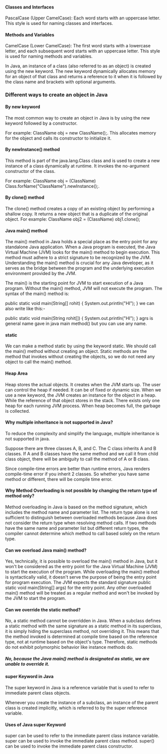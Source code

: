 #### Classes and Interfaces
 PascalCase (Upper CamelCase): Each word starts with an uppercase letter. This style is used for naming classes and interfaces.

#### Methods and Variables
 CamelCase (Lower CamelCase): The first word starts with a lowercase letter, and each subsequent word starts with an uppercase letter. This style is used for naming methods and variables.



In Java, an instance of a class (also referred to as an object) is created using the new keyword. The new keyword dynamically allocates memory for an object of that class and returns a reference to it when it is followed by the class name and brackets with optional arguments.

### Different ways to create an object in Java

#### By new keyword
The most common way to create an object in Java is by using the new keyword followed by a constructor.

For example: ClassName obj = new ClassName();. This allocates memory for the object and calls its constructor to initialize it.

####  By newInstance() method

This method is part of the java.lang.Class class and is used to create a new instance of a class dynamically at runtime. It invokes the no-argument constructor of the class.

For example: ClassName obj = (ClassName) Class.forName("ClassName").newInstance();.

#### By clone() method

The clone() method creates a copy of an existing object by performing a shallow copy. It returns a new object that is a duplicate of the original object. For example: ClassName obj2 = (ClassName) obj1.clone();

#### Java main() method
The main() method in Java holds a special place as the entry point for any standalone Java application. When a Java program is executed, the Java Virtual Machine (JVM) looks for the main() method to begin execution. This method must adhere to a strict signature to be recognized by the JVM. Understanding the main() method is crucial for any Java developer, as it serves as the bridge between the program and the underlying execution environment provided by the JVM.

The main() is the starting point for JVM to start execution of a Java program. Without the main() method, JVM will not execute the program. The syntax of the main() method is:

 public static void main(String[] rohit) {
        System.out.println("HI");
    }
we can also write like this:-

 public static void main(String rohit[]) {
        System.out.println("HI");
    }
    agrs is general name gave in java main method() but you can use any name.

#### static
 We can make a method static by using the keyword static. We should call the main() method without creating an object. Static methods are the method that invokes without creating the objects, so we do not need any object to call the main() method.

#### Heap Area
 Heap stores the actual objects. It creates when the JVM starts up. The user can control the heap if needed. It can be of fixed or dynamic size. When we use a new keyword, the JVM creates an instance for the object in a heap. While the reference of that object stores in the stack. There exists only one heap for each running JVM process. When heap becomes full, the garbage is collected.

 #### Why multiple inheritance is not supported in Java?
To reduce the complexity and simplify the language, multiple inheritance is not supported in java.

Suppose there are three classes A, B, and C. The C class inherits A and B classes. If A and B classes have the same method and we call it from child class object, there will be ambiguity to call the method of A or B class.

Since compile-time errors are better than runtime errors, Java renders compile-time error if you inherit 2 classes. So whether you have same method or different, there will be compile time error.

#### Why Method Overloading is not possible by changing the return type of method only?
Method overloading in Java is based on the method signature, which includes the method name and parameter list. The return type alone is not sufficient to distinguish between overloaded methods because Java does not consider the return type when resolving method calls. If two methods have the same name and parameter list but different return types, the compiler cannot determine which method to call based solely on the return type.

#### Can we overload Java main() method?
Yes, technically, it is possible to overload the main() method in Java, but it won't be considered as the entry point for the Java Virtual Machine (JVM) to start the execution of the program. While overloading the main() method is syntactically valid, it doesn't serve the purpose of being the entry point for program execution. The JVM expects the standard signature public static void main(String[] args) for the entry point. Any other overloaded main() method will be treated as a regular method and won't be invoked by the JVM to start the program.

<!-- class OverloadingCalculation3{  
  void sum(int a,long b){System.out.println("a method invoked");}  
  void sum(long a,int b){System.out.println("b method invoked");}  
}  
public class Main{  
  public static void main(String args[]){  
  OverloadingCalculation3 obj=new OverloadingCalculation3();  
  obj.sum(20,20);//now ambiguity  
  }  
}  -->


#### Can we override the static method?
No, a static method cannot be overridden in Java. When a subclass defines a static method with the same signature as a static method in its superclass, it is simply hiding the superclass method, not overriding it. This means that the method invoked is determined at compile time based on the reference type, not at runtime based on the object's type. Therefore, static methods do not exhibit polymorphic behavior like instance methods do.

##### No, because the Java main() method is designated as static, we are unable to override it.

#### super Keyword in Java
The super keyword in Java is a reference variable that is used to refer to immediate parent class objects.

Whenever you create the instance of a subclass, an instance of the parent class is created implicitly, which is referred to by the super reference variable.

#### Uses of Java super Keyword
super can be used to refer to the immediate parent class instance variable.
super can be used to invoke the immediate parent class method.
super() can be used to invoke the immediate parent class constructor.